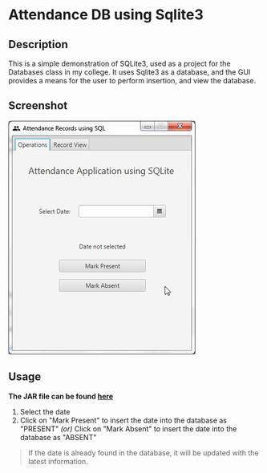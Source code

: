 # Attendance DB using Sqlite3

## Description

This is a simple demonstration of SQLite3, used as a project for the Databases class in my college. It uses Sqlite3 as a database, and the GUI provides a means for the user to perform insertion, and view the database.

## Screenshot

![Screenshot of application](screen.png)

## Usage

__The JAR file can be found [here](out/artifacts/attendancedb_jar/attendancedb.jar)__

1. Select the date
2. Click on "Mark Present" to insert the date into the database as "PRESENT"
 _(or)_ Click on "Mark Absent" to insert the date into the database as "ABSENT"

> If the date is already found in the database, it will be updated with the latest information.




